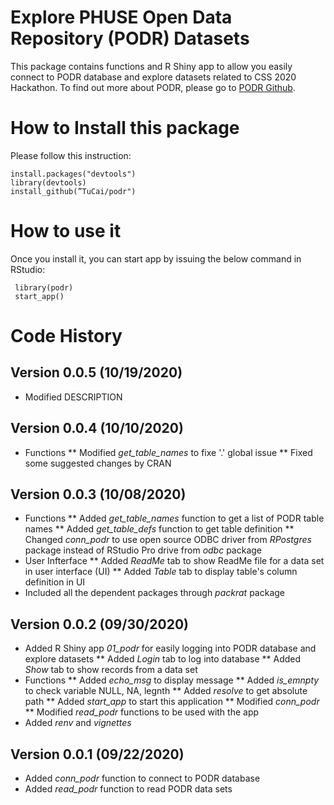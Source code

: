 # Explore PHUSE Open Data Repository (PODR) Datasets
This package contains functions and R Shiny app to allow you easily connect 
to PODR database and explore datasets related to CSS 2020 Hackathon.
To find out more about PODR, please go to [PODR Github](https://github.com/phuse-org/PODR).

# How to Install this package

Please follow this instruction:

    install.packages("devtools")
    library(devtools)
    install_github(”TuCai/podr")

# How to use it

Once you install it, you can start app by issuing the below command in RStudio:  

     library(podr)
     start_app()


# Code History
## Version 0.0.5 (10/19/2020)
* Modified DESCRIPTION

## Version 0.0.4 (10/10/2020)
* Functions
** Modified *get_table_names* to fixe '.' global issue
** Fixed some suggested changes by CRAN

## Version 0.0.3 (10/08/2020)
* Functions
** Added *get_table_names* function to get a list of PODR table names
** Added *get_table_defs* function to get table definition
** Changed *conn_podr* to use open source ODBC driver from *RPostgres* package 
instead of RStudio Pro drive from *odbc* package
* User Infterface
** Added *ReadMe* tab to show ReadMe file for a data set in user interface (UI)
** Added *Table* tab to display table's column definition in UI
* Included all the dependent packages through *packrat* package

## Version 0.0.2 (09/30/2020)
* Added R Shiny app _01_podr_ for easily logging into PODR database and explore datasets
** Added *Login* tab to log into database
** Added *Show* tab to show records from a data set
* Functions
** Added *echo_msg* to display message
** Added *is_emnpty* to check variable NULL, NA, legnth
** Added *resolve* to get absolute path
** Added *start_app* to start this application
** Modified *conn_podr* 
** Modified *read_podr* functions to be used with the app
* Added _renv_ and _vignettes_

## Version 0.0.1 (09/22/2020)
* Added *conn_podr* function to connect to PODR database
* Added *read_podr* function to read PODR data sets
